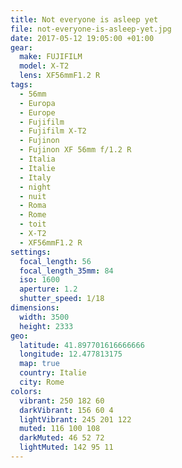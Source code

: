 ```yaml
---
title: Not everyone is asleep yet
file: not-everyone-is-asleep-yet.jpg
date: 2017-05-12 19:05:00 +01:00
gear:
  make: FUJIFILM
  model: X-T2
  lens: XF56mmF1.2 R
tags:
  - 56mm
  - Europa
  - Europe
  - Fujifilm
  - Fujifilm X-T2
  - Fujinon
  - Fujinon XF 56mm f/1.2 R
  - Italia
  - Italie
  - Italy
  - night
  - nuit
  - Roma
  - Rome
  - toit
  - X-T2
  - XF56mmF1.2 R
settings:
  focal_length: 56
  focal_length_35mm: 84
  iso: 1600
  aperture: 1.2
  shutter_speed: 1/18
dimensions:
  width: 3500
  height: 2333
geo:
  latitude: 41.897701616666666
  longitude: 12.477813175
  map: true
  country: Italie
  city: Rome
colors:
  vibrant: 250 182 60
  darkVibrant: 156 60 4
  lightVibrant: 245 201 122
  muted: 116 100 108
  darkMuted: 46 52 72
  lightMuted: 142 95 11
---
```



